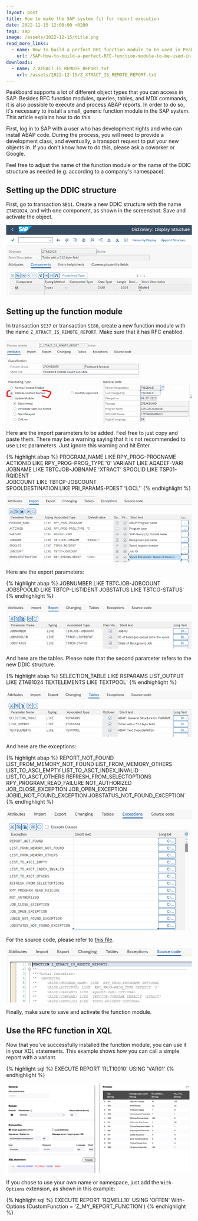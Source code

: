 ```yaml
---
layout: post
title: How to make the SAP system fit for report execution
date: 2022-12-15 12:00:00 +0200
tags: sap
image: /assets/2022-12-15/title.png
read_more_links:
  - name: How to build a perfect RFC function module to be used in Peakboard
    url: /SAP-How-to-build-a-perfect-RFC-function-module-to-be-used-in-Peakboard.html
downloads:
  - name: Z_XTRACT_IS_REMOTE_REPORT.txt
    url: /assets/2022-12-15/Z_XTRACT_IS_REMOTE_REPORT.txt
---
```

Peakboard supports a lot of different object types that you can access in SAP. Besides RFC function modules, queries, tables, and MDX commands, it is also possible to execute and process ABAP reports. In order to do so, it's necessary to install a small, generic function module in the SAP system. This article explains how to do this.

First, log in to SAP with a user who has development rights and who can install ABAP code. During the process, you will need to provide a development class, and eventually, a transport request to put your new objects in. If you don't know how to do this, please ask a coworker or Google.

Feel free to adjust the name of the function module or the name of the DDIC structure as needed (e.g. according to a company's namespace).

## Setting up the DDIC structure

First, go to transaction `SE11`. Create a new DDIC structure with the name `ZTAB1024`, and with one component, as shown in the screenshot. Save and activate the object.

![image](/assets/2022-12-15/010.png)

## Setting up the function module

In transaction `SE37` or transaction `SE80`, create a new function module with the name `Z_XTRACT_IS_REMOTE_REPORT`.
Make sure that it has RFC enabled.

![image](/assets/2022-12-15/020.png)

Here are the import parameters to be added. Feel free to just copy and paste them. There may be a warning saying that it is not recommended to use `LIKE` parameters. Just ignore this warning and hit Enter.

{% highlight abap %}
PROGRAM_NAME	LIKE	RPY_PROG-PROGNAME	                     
ACTIONID	LIKE	RPY_PROG-PROG_TYPE	'0'
VARIANT	LIKE	AQADEF-VARI	                     
JOBNAME	LIKE	TBTCJOB-JOBNAME	'XTRACT'
SPOOLID	LIKE	TSP01-RQIDENT	                     
JOBCOUNT	LIKE	TBTCP-JOBCOUNT	                     
SPOOLDESTINATION	LIKE	PRI_PARAMS-PDEST	'LOCL'`
{% endhighlight %}

![image](/assets/2022-12-15/030.png)

Here are the export parameters:

{% highlight abap %}
JOBNUMBER	LIKE	TBTCJOB-JOBCOUNT
JOBSPOOLID	LIKE	TBTCP-LISTIDENT
JOBSTATUS	LIKE	TBTCO-STATUS`
{% endhighlight %}

![image](/assets/2022-12-15/040.png)

And here are the tables. Please note that the second parameter refers to the new DDIC structure.

{% highlight abap %}
SELECTION_TABLE	LIKE	RSPARAMS
LIST_OUTPUT	LIKE	ZTAB1024
TEXTELEMENTS	LIKE	TEXTPOOL`
{% endhighlight %}

![image](/assets/2022-12-15/050.png)

And here are the exceptions:

{% highlight abap %}
REPORT_NOT_FOUND
LIST_FROM_MEMORY_NOT_FOUND
LIST_FROM_MEMORY_OTHERS
LIST_TO_ASCI_EMPTY
LIST_TO_ASCT_INDEX_INVALID
LIST_TO_ASCT_OTHERS
REFRESH_FROM_SELECTOPTIONS
RPY_PROGRAM_READ_FAILURE
NOT_AUTHORIZED
JOB_CLOSE_EXCEPTION
JOB_OPEN_EXCEPTION
JOBID_NOT_FOUND_EXCEPTION
JOBSTATUS_NOT_FOUND_EXCEPTION`
{% endhighlight %}

![image](/assets/2022-12-15/060.png)

For the source code, please refer to [this file](/assets/2022-12-15/Z_XTRACT_IS_REMOTE_REPORT.txt).

![image](/assets/2022-12-15/070.png)

Finally, make sure to save and activate the function module.

## Use the RFC function in XQL

Now that you've successfully installed the function module, you can use it in your XQL statements. This example shows how you can call a simple report with a variant.

{% highlight sql %}
EXECUTE REPORT 'RLT10010' USING 'VAR01'
{% endhighlight %}

![image](/assets/2022-12-15/080.png)

If you chose to use your own name or namespace, just add the `With-Options` extension, as shown in this example:
 
{% highlight sql %}
EXECUTE REPORT 'RQMELL10' USING 'OFFEN'
With-Options (CustomFunction = 'Z_MY_REPORT_FUNCTION')
{% endhighlight %}
